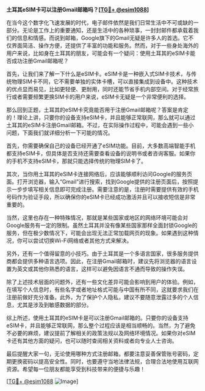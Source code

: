**土耳其eSIM卡可以注册Gmail邮箱吗？[[TG💪+ @esim1088](https://t.me/s/esim1088)]**

在当今这个数字化飞速发展的时代，电子邮件依然是我们日常生活中不可或缺的一部分。无论是工作上的重要通知，还是生活中的各种琐事，一封封邮件都承载着我们的信息和情感。而说到邮箱，Google旗下的Gmail无疑是许多人的首选。它不仅界面简洁、操作方便，还提供了丰富的功能和服务。然而，对于一些身处海外的用户来说，比如身在土耳其的朋友，可能会有一个疑问：使用土耳其的eSIM卡能否成功注册Gmail邮箱呢？

首先，让我们来了解一下什么是eSIM卡。eSIM卡是一种嵌入式SIM卡技术，与传统物理SIM卡不同，它不需要单独的实体卡槽，可以直接集成到设备中。这种技术的优点显而易见，比如更轻便、更耐用，同时还能节省手机内部空间。对于经常旅行或者需要频繁更换SIM卡的用户来说，eSIM卡无疑是一个非常便利的选择。

那么回到正题，土耳其的eSIM卡究竟能否用于注册Gmail邮箱呢？答案是肯定的！理论上讲，只要你的设备支持eSIM卡，并且能够正常联网，那么就可以通过土耳其的eSIM卡注册Gmail邮箱。不过，在实际操作过程中，可能会遇到一些小问题，下面我们就详细分析一下可能的情况。

首先，你需要确保自己的设备已经开通了eSIM功能。目前，大多数高端智能手机都支持eSIM卡，但具体是否支持还需要查看设备的说明书或者咨询客服。如果你的手机不支持eSIM卡，那就只能选择传统的物理SIM卡了。

其次，当你用土耳其的eSIM卡连接网络后，应该能够顺利访问Google的服务页面。打开浏览器，输入“Gmail”进行搜索，找到Google提供的注册页面后，按照提示一步步填写相关信息即可完成注册。需要注意的是，注册时需要提供有效的手机号码作为验证手段，所以确保你的eSIM卡已经成功激活并且可以接收短信是非常重要的。

当然，这里也存在一种特殊情况，那就是某些国家或地区的网络环境可能会对Google服务有一定的限制。虽然土耳其并没有像某些国家那样全面封锁Google的服务，但在极少数情况下，可能会出现无法正常加载网页的现象。如果遇到这种情况，你可以尝试切换Wi-Fi网络或者其他方式来解决。

另外，还有一个值得留意的小技巧。由于土耳其是一个多语言国家，很多服务提供商都会提供多种语言选项。因此，在注册Gmail邮箱时，建议先将浏览器的语言设置为英文或其他你熟悉的语言，这样可以避免因语言不通而导致的操作失误。

除了上述技术层面的问题外，还有一些文化差异可能会影响到用户的体验。例如，在填写个人信息时，有些名字或者地址格式可能与中国有所不同，这就要求我们在注册前做好充分准备。此外，为了保护个人隐私，建议不要随意泄露过多的个人信息，尤其是涉及到敏感数据的部分。

综上所述，使用土耳其的eSIM卡是可以注册Gmail邮箱的。只要你的设备支持eSIM卡，并且能够正常联网，那么整个过程应该是相当顺畅的。当然，为了避免不必要的麻烦，建议提前了解相关的政策法规以及网络环境情况。如果你对eSIM卡还有其他方面的疑问，也可以随时查阅相关资料或者向专业人士咨询。

最后提醒大家一句，无论使用哪种方式注册邮箱，都要注意妥善保管账号密码，定期更换密码以提高安全性。同时，也要遵守当地法律法规，合理合法地使用互联网资源。希望每一位朋友都能享受到科技带来的便捷与乐趣！

[[TG💪+ @esim1088](https://t.me/s/esim1088) ![Image](https://i.postimg.cc/4NQfJmqS/Snipaste-2025-05-13-00-14-12.png)]